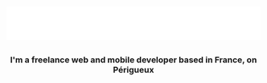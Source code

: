 <h1 align="center">
  <img src="./header.svg">
</h1>


<h3 align="center">I'm a freelance web and mobile developer based in France, on Périgueux</h3>

